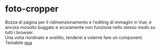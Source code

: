 # foto-cropper
Bozza di pagina per il ridimensionamento e l'editing di immagini in Vue; è ancora mooolto buggato e sicuramente non funziona nello stesso modo su tutti i browser.  
Una volta riordinato e snellito, tenderei a volerne fare un component.
Testabile [qua](https://amazing-carson-6809f1.netlify.app)
